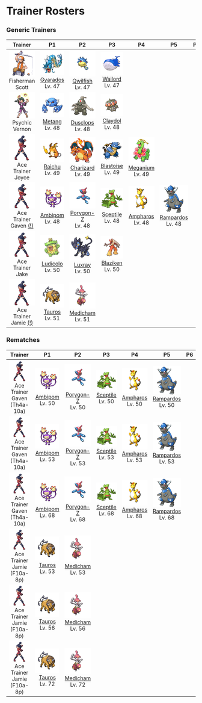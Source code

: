 # Trainer Rosters

### Generic Trainers

| Trainer | P1 | P2 | P3 | P4 | P5 | P6 |
|:-------:|:--:|:--:|:--:|:--:|:--:|:--:|
| ![Fisherman Scott](../../assets/trainers/fisherman.png "Fisherman Scott")<br>Fisherman Scott | ![Gyarados](../../assets/sprites/gyarados/front.gif "Gyarados")<br>[Gyarados](../../pokemon/gyarados.md/)<br>Lv. 47 | ![Qwilfish](../../assets/sprites/qwilfish/front.gif "Qwilfish")<br>[Qwilfish](../../pokemon/qwilfish.md/)<br>Lv. 47 | ![Wailord](../../assets/sprites/wailord/front.gif "Wailord")<br>[Wailord](../../pokemon/wailord.md/)<br>Lv. 47 |
| ![Psychic Vernon](../../assets/trainers/psychic.png "Psychic Vernon")<br>Psychic Vernon | ![Metang](../../assets/sprites/metang/front.gif "Metang")<br>[Metang](../../pokemon/metang.md/)<br>Lv. 48 | ![Dusclops](../../assets/sprites/dusclops/front.gif "Dusclops")<br>[Dusclops](../../pokemon/dusclops.md/)<br>Lv. 48 | ![Claydol](../../assets/sprites/claydol/front.gif "Claydol")<br>[Claydol](../../pokemon/claydol.md/)<br>Lv. 48 |
| ![Ace Trainer Joyce](../../assets/trainers/ace_trainer.png "Ace Trainer Joyce")<br>Ace Trainer Joyce | ![Raichu](../../assets/sprites/raichu/front.gif "Raichu")<br>[Raichu](../../pokemon/raichu.md/)<br>Lv. 49 | ![Charizard](../../assets/sprites/charizard/front.gif "Charizard")<br>[Charizard](../../pokemon/charizard.md/)<br>Lv. 49 | ![Blastoise](../../assets/sprites/blastoise/front.gif "Blastoise")<br>[Blastoise](../../pokemon/blastoise.md/)<br>Lv. 49 | ![Meganium](../../assets/sprites/meganium/front.gif "Meganium")<br>[Meganium](../../pokemon/meganium.md/)<br>Lv. 49 |
| ![Ace Trainer Gaven [(!)](#rematches)](../../assets/trainers/ace_trainer.png "Ace Trainer Gaven [(!)](#rematches)")<br>Ace Trainer Gaven [(!)](#rematches) | ![Ambipom](../../assets/sprites/ambipom/front.gif "Ambipom")<br>[Ambipom](../../pokemon/ambipom.md/)<br>Lv. 48 | ![Porygon-Z](../../assets/sprites/porygon-z/front.gif "Porygon-Z")<br>[Porygon-Z](../../pokemon/porygon-z.md/)<br>Lv. 48 | ![Sceptile](../../assets/sprites/sceptile/front.gif "Sceptile")<br>[Sceptile](../../pokemon/sceptile.md/)<br>Lv. 48 | ![Ampharos](../../assets/sprites/ampharos/front.gif "Ampharos")<br>[Ampharos](../../pokemon/ampharos.md/)<br>Lv. 48 | ![Rampardos](../../assets/sprites/rampardos/front.gif "Rampardos")<br>[Rampardos](../../pokemon/rampardos.md/)<br>Lv. 48 |
| ![Ace Trainer Jake](../../assets/trainers/ace_trainer.png "Ace Trainer Jake")<br>Ace Trainer Jake | ![Ludicolo](../../assets/sprites/ludicolo/front.gif "Ludicolo")<br>[Ludicolo](../../pokemon/ludicolo.md/)<br>Lv. 50 | ![Luxray](../../assets/sprites/luxray/front.gif "Luxray")<br>[Luxray](../../pokemon/luxray.md/)<br>Lv. 50 | ![Blaziken](../../assets/sprites/blaziken/front.gif "Blaziken")<br>[Blaziken](../../pokemon/blaziken.md/)<br>Lv. 50 |
| ![Ace Trainer Jamie [(!)](#rematches)](../../assets/trainers/ace_trainer.png "Ace Trainer Jamie [(!)](#rematches)")<br>Ace Trainer Jamie [(!)](#rematches) | ![Tauros](../../assets/sprites/tauros/front.gif "Tauros")<br>[Tauros](../../pokemon/tauros.md/)<br>Lv. 51 | ![Medicham](../../assets/sprites/medicham/front.gif "Medicham")<br>[Medicham](../../pokemon/medicham.md/)<br>Lv. 51 |


### Rematches

| Trainer | P1 | P2 | P3 | P4 | P5 | P6 |
|:-------:|:--:|:--:|:--:|:--:|:--:|:--:|
| ![Ace Trainer Gaven (Th4a-10a)](../../assets/trainers/ace_trainer.png "Ace Trainer Gaven (Th4a-10a)")<br>Ace Trainer Gaven (Th4a-10a) | ![Ambipom](../../assets/sprites/ambipom/front.gif "Ambipom")<br>[Ambipom](../../pokemon/ambipom.md/)<br>Lv. 50 | ![Porygon-Z](../../assets/sprites/porygon-z/front.gif "Porygon-Z")<br>[Porygon-Z](../../pokemon/porygon-z.md/)<br>Lv. 50 | ![Sceptile](../../assets/sprites/sceptile/front.gif "Sceptile")<br>[Sceptile](../../pokemon/sceptile.md/)<br>Lv. 50 | ![Ampharos](../../assets/sprites/ampharos/front.gif "Ampharos")<br>[Ampharos](../../pokemon/ampharos.md/)<br>Lv. 50 | ![Rampardos](../../assets/sprites/rampardos/front.gif "Rampardos")<br>[Rampardos](../../pokemon/rampardos.md/)<br>Lv. 50 |
| ![Ace Trainer Gaven (Th4a-10a)](../../assets/trainers/ace_trainer.png "Ace Trainer Gaven (Th4a-10a)")<br>Ace Trainer Gaven (Th4a-10a) | ![Ambipom](../../assets/sprites/ambipom/front.gif "Ambipom")<br>[Ambipom](../../pokemon/ambipom.md/)<br>Lv. 53 | ![Porygon-Z](../../assets/sprites/porygon-z/front.gif "Porygon-Z")<br>[Porygon-Z](../../pokemon/porygon-z.md/)<br>Lv. 53 | ![Sceptile](../../assets/sprites/sceptile/front.gif "Sceptile")<br>[Sceptile](../../pokemon/sceptile.md/)<br>Lv. 53 | ![Ampharos](../../assets/sprites/ampharos/front.gif "Ampharos")<br>[Ampharos](../../pokemon/ampharos.md/)<br>Lv. 53 | ![Rampardos](../../assets/sprites/rampardos/front.gif "Rampardos")<br>[Rampardos](../../pokemon/rampardos.md/)<br>Lv. 53 |
| ![Ace Trainer Gaven (Th4a-10a)](../../assets/trainers/ace_trainer.png "Ace Trainer Gaven (Th4a-10a)")<br>Ace Trainer Gaven (Th4a-10a) | ![Ambipom](../../assets/sprites/ambipom/front.gif "Ambipom")<br>[Ambipom](../../pokemon/ambipom.md/)<br>Lv. 68 | ![Porygon-Z](../../assets/sprites/porygon-z/front.gif "Porygon-Z")<br>[Porygon-Z](../../pokemon/porygon-z.md/)<br>Lv. 68 | ![Sceptile](../../assets/sprites/sceptile/front.gif "Sceptile")<br>[Sceptile](../../pokemon/sceptile.md/)<br>Lv. 68 | ![Ampharos](../../assets/sprites/ampharos/front.gif "Ampharos")<br>[Ampharos](../../pokemon/ampharos.md/)<br>Lv. 68 | ![Rampardos](../../assets/sprites/rampardos/front.gif "Rampardos")<br>[Rampardos](../../pokemon/rampardos.md/)<br>Lv. 68 |
| ![Ace Trainer Jamie (F10a-8p)](../../assets/trainers/ace_trainer.png "Ace Trainer Jamie (F10a-8p)")<br>Ace Trainer Jamie (F10a-8p) | ![Tauros](../../assets/sprites/tauros/front.gif "Tauros")<br>[Tauros](../../pokemon/tauros.md/)<br>Lv. 53 | ![Medicham](../../assets/sprites/medicham/front.gif "Medicham")<br>[Medicham](../../pokemon/medicham.md/)<br>Lv. 53 |
| ![Ace Trainer Jamie (F10a-8p)](../../assets/trainers/ace_trainer.png "Ace Trainer Jamie (F10a-8p)")<br>Ace Trainer Jamie (F10a-8p) | ![Tauros](../../assets/sprites/tauros/front.gif "Tauros")<br>[Tauros](../../pokemon/tauros.md/)<br>Lv. 56 | ![Medicham](../../assets/sprites/medicham/front.gif "Medicham")<br>[Medicham](../../pokemon/medicham.md/)<br>Lv. 56 |
| ![Ace Trainer Jamie (F10a-8p)](../../assets/trainers/ace_trainer.png "Ace Trainer Jamie (F10a-8p)")<br>Ace Trainer Jamie (F10a-8p) | ![Tauros](../../assets/sprites/tauros/front.gif "Tauros")<br>[Tauros](../../pokemon/tauros.md/)<br>Lv. 72 | ![Medicham](../../assets/sprites/medicham/front.gif "Medicham")<br>[Medicham](../../pokemon/medicham.md/)<br>Lv. 72 |

